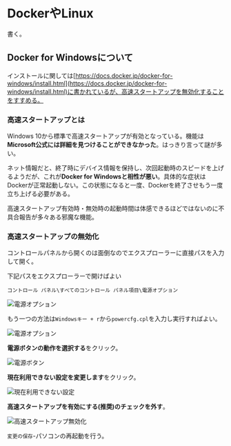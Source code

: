 # DockerやLinux

書く。

## Docker for Windowsについて

インストールに関しては[https://docs.docker.jp/docker-for-windows/install.html](https://docs.docker.jp/docker-for-windows/install.html)に書かれているが、高速スタートアップを無効化することをすすめる。

### 高速スタートアップとは

Windows 10から標準で高速スタートアップが有効となっている。機能は**Microsoft公式には詳細を見つけることができなかった**。はっきり言って謎が多い。

ネット情報だと、終了時にデバイス情報を保持し、次回起動時のスピードを上げるようだが、これが**Docker for Windowsと相性が悪い**。具体的な症状はDockerが正常起動しない。この状態になると一度、Dockerを終了させもう一度立ち上げる必要がある。

高速スタートアップ有効時・無効時の起動時間は体感できるほどではないのに不具合報告が多々ある邪魔な機能。

### 高速スタートアップの無効化

コントロールパネルから開くのは面倒なのでエクスプローラーに直接パスを入力して開く。

下記パスをエクスプローラーで開けばよい

```plaintext
コントロール パネル\すべてのコントロール パネル項目\電源オプション
```

![電源オプション](/images/DockerLinux/stop_first1.png)

もう一つの方法は`Windowsキー + r`から`powercfg.cpl`を入力し実行すればよい。

![電源オプション](/images/DockerLinux/stop_first2.png)

**電源ボタンの動作を選択する**をクリック。

![電源ボタン](/images/DockerLinux/stop_first3.png)

**現在利用できない設定を変更します**をクリック。

![現在利用できない設定](/images/DockerLinux/stop_first4.png)

**高速スタートアップを有効にする(推奨)**のチェックを**外す**。

![高速スタートアップ無効化](/images/DockerLinux/stop_first5.png)

`変更の保存`-パソコンの再起動を行う。
